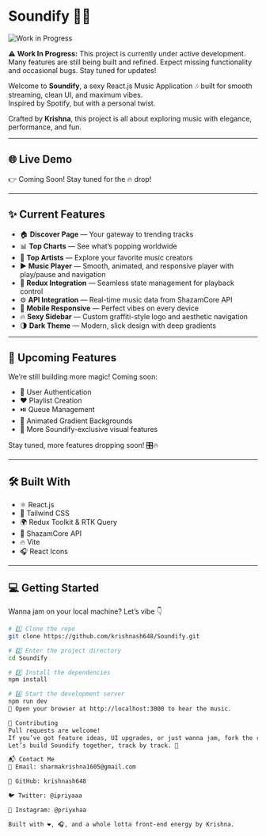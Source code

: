 # Soundify 🎵🔥

![Work in Progress](https://img.shields.io/badge/status-in--progress-yellow)

⚠️ **Work In Progress:** This project is currently under active development. Many features are still being built and refined. Expect missing functionality and occasional bugs. Stay tuned for updates!

Welcome to **Soundify**, a sexy React.js Music Application 🎶 built for smooth streaming, clean UI, and maximum vibes.  
Inspired by Spotify, but with a personal twist.

Crafted by **Krishna**, this project is all about exploring music with elegance, performance, and fun.

---

## 🌐 Live Demo  
👉 Coming Soon! Stay tuned for the 🔥 drop!

---

## ✨ Current Features

- 🏠 **Discover Page** — Your gateway to trending tracks
- 📊 **Top Charts** — See what’s popping worldwide
- 🎤 **Top Artists** — Explore your favorite music creators
- ▶️ **Music Player** — Smooth, animated, and responsive player with play/pause and navigation
- 💫 **Redux Integration** — Seamless state management for playback control
- ⚙️ **API Integration** — Real-time music data from ShazamCore API
- 📱 **Mobile Responsive** — Perfect vibes on every device
- 🔥 **Sexy Sidebar** — Custom graffiti-style logo and aesthetic navigation
- 🌗 **Dark Theme** — Modern, slick design with deep gradients

---

## 🚀 Upcoming Features  
We’re still building more magic! Coming soon:

- 📝 User Authentication  
- ❤️ Playlist Creation  
- ⏯️ Queue Management  
- 🌈 Animated Gradient Backgrounds  
- 🥁 More Soundify-exclusive visual features  

Stay tuned, more features dropping soon! 🎛️🔥

---

## 🛠️ Built With
- ⚛️ React.js  
- 🎨 Tailwind CSS  
- 🌍 Redux Toolkit & RTK Query  
- 🎵 ShazamCore API  
- 🔥 Vite  
- 🎧 React Icons  

---

## 💻 Getting Started  
Wanna jam on your local machine? Let’s vibe 👇

```bash
# 1️⃣ Clone the repo
git clone https://github.com/krishnash648/Soundify.git

# 2️⃣ Enter the project directory
cd Soundify

# 3️⃣ Install the dependencies
npm install

# 4️⃣ Start the development server
npm run dev
🔗 Open your browser at http://localhost:3000 to hear the music.

🤝 Contributing
Pull requests are welcome!
If you’ve got feature ideas, UI upgrades, or just wanna jam, fork the repo, create your own branch, and submit a PR.
Let’s build Soundify together, track by track. 🎼

📬 Contact Me
📧 Email: sharmakrishna1605@gmail.com

🐙 GitHub: krishnash648

🐦 Twitter: @ipriyaaa

📸 Instagram: @priyxhaa

Built with ❤️, 🎧, and a whole lotta front-end energy by Krishna.